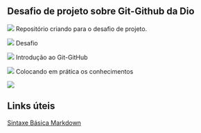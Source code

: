 <h2>Desafio de projeto sobre Git-Github da Dio</h2>

<img src="https://img.icons8.com/material-rounded/24/000000/code-fork.png"/> Repositório criando para o desafio de projeto.

<img src="https://img.icons8.com/material-sharp/24/000000/precision-skill.png"/> Desafio

<img src="https://img.icons8.com/material-outlined/24/000000/github.png"/> Introdução ao Git-GitHub 

<img src="https://img.icons8.com/small/32/000000/knowledge-sharing.png"/> Colocando em prática os conhecimentos 

<img src="https://img.icons8.com/dusk/50/000000/woman-at-computer.png"/>

## Links úteis 

[Sintaxe Básica Markdown](https://www.markdownguide.org/basic-syntax/)
